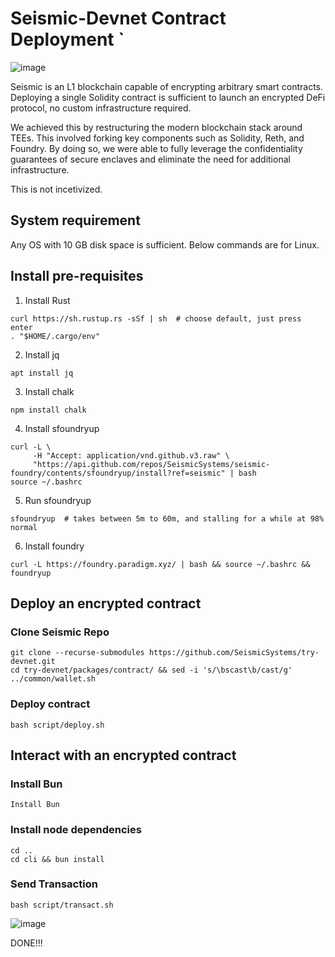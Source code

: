 # Seismic-Devnet Contract Deployment `

![image](https://github.com/user-attachments/assets/5a8b48f5-4992-4bc8-8047-4d3ec484c14d)

Seismic is an L1 blockchain capable of encrypting arbitrary smart contracts. Deploying a single Solidity contract is sufficient to launch an encrypted DeFi protocol, no custom infrastructure required.

We achieved this by restructuring the modern blockchain stack around TEEs. This involved forking key components such as Solidity, Reth, and Foundry. By doing so, we were able to fully leverage the confidentiality guarantees of secure enclaves and eliminate the need for additional infrastructure.

This is not incetivized.

## System requirement
Any OS with 10 GB disk space is sufficient. Below commands are for Linux.

## Install pre-requisites

1. Install Rust
   
```
curl https://sh.rustup.rs -sSf | sh  # choose default, just press enter
. "$HOME/.cargo/env"
```

2. Install jq

```
apt install jq
```

3. Install chalk

```
npm install chalk
```

4. Install sfoundryup

```
curl -L \
     -H "Accept: application/vnd.github.v3.raw" \
     "https://api.github.com/repos/SeismicSystems/seismic-foundry/contents/sfoundryup/install?ref=seismic" | bash
source ~/.bashrc
```

5. Run sfoundryup

```
sfoundryup  # takes between 5m to 60m, and stalling for a while at 98% normal
```

6. Install foundry

```
curl -L https://foundry.paradigm.xyz/ | bash && source ~/.bashrc && foundryup
```
## Deploy an encrypted contract
### Clone Seismic Repo

```
git clone --recurse-submodules https://github.com/SeismicSystems/try-devnet.git
cd try-devnet/packages/contract/ && sed -i 's/\bscast\b/cast/g' ../common/wallet.sh
```

### Deploy contract

```
bash script/deploy.sh
```

## Interact with an encrypted contract
### Install Bun

```
Install Bun
```

### Install node dependencies

```
cd ..
cd cli && bun install
```

### Send Transaction

```
bash script/transact.sh
```
![image](https://github.com/user-attachments/assets/53357676-f0da-426a-9f3a-f569dbf20253)

DONE!!!
